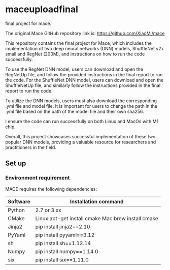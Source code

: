 # maceuploadfinal
final project for mace.

The original Mace GitHub repository link is: https://github.com/XiaoMi/mace

This repository contains the final project for Mace, which includes the implementation of two deep neural networks (DNN) models, ShuffleNet v2+ small and RegNet (200M), and instructions on how to run the code successfully.

To use the RegNet DNN model, users can download and open the RegNetUp file, and follow the provided instructions in the final report to run the code. For the ShuffleNet DNN model, users can download and open the ShuffleNetUp file, and similarly follow the instructions provided in the final report to run the code.

To utilize the DNN models, users must also download the corresponding .yml file and model file. It is important for users to change the path in the .yml file based on the path of the model file and their own sha256.

I ensure the code can run successfully on both Linux and MacOs with M1 chip.

Overall, this project showcases successful implementation of these two popular DNN models, providing a valuable resource for researchers and practitioners in the field.

## Set up

### Environment requirement
MACE requires the following dependencies:

|  Software   | Installation command  |
|  ----  | ----  |
| Python  | 2.7 or 3.xx |
| CMake | Linux:apt-get install cmake Mac:brew install cmake	 |
| Jinja2 | 	pip install jinja2==2.10 |
| PyYaml | pip install pyyaml==3.12 |
| sh | pip install sh==1.12.14 |
| Numpy | pip install numpy==1.14.0 |
| six | pip install six==1.11.0 |

